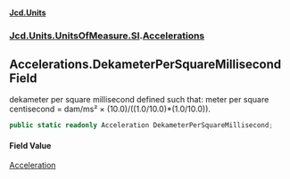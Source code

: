 #### [Jcd.Units](index.md 'index')
### [Jcd.Units.UnitsOfMeasure.SI](Jcd.Units.UnitsOfMeasure.SI.md 'Jcd.Units.UnitsOfMeasure.SI').[Accelerations](Accelerations.md 'Jcd.Units.UnitsOfMeasure.SI.Accelerations')

## Accelerations.DekameterPerSquareMillisecond Field

dekameter per square millisecond defined such that: meter per square centisecond = dam/ms² ×
(10.0)/((1.0/10.0)*(1.0/10.0)).

```csharp
public static readonly Acceleration DekameterPerSquareMillisecond;
```

#### Field Value
[Acceleration](Acceleration.md 'Jcd.Units.UnitTypes.Acceleration')